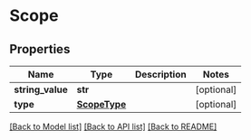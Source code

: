 # Scope

## Properties
Name | Type | Description | Notes
------------ | ------------- | ------------- | -------------
**string_value** | **str** |  | [optional] 
**type** | [**ScopeType**](ScopeType.md) |  | [optional] 

[[Back to Model list]](../README.md#documentation-for-models) [[Back to API list]](../README.md#documentation-for-api-endpoints) [[Back to README]](../README.md)

